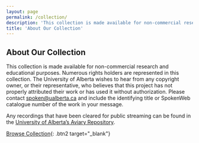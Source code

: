 ```yaml
---
layout: page
permalink: /collection/
description: 'This collection is made available for non-commercial research and educational purposes...'
title: 'About Our Collection'
---
```


<h2 class='page-title'>About Our Collection</h2>

This collection is made available for non-commercial research and educational purposes. Numerous rights holders are represented in this collection. The University of Alberta wishes to hear from any copyright owner, or their representative, who believes that this project has not properly attributed their work or has used it without authorization. Please contact spoken@ualberta.ca and include the identifying title or SpokenWeb catalogue number of the work in your message.

Any recordings that have been cleared for public streaming can be found in the [University of Alberta’s Aviary Repository](https://ualberta.aviaryplatform.com/collections/1783). 


[Browse Collection](https://ualberta.aviaryplatform.com/collections/1783){: .btn2 target="_blank"}
